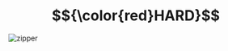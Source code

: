# $${\color{red}HARD}$$
![zipper](https://user-images.githubusercontent.com/65892342/236640705-b1b80f94-6111-45a3-b416-8ba3a25a99c6.svg)
